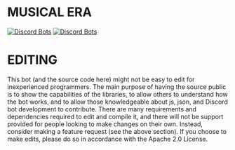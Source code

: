 # MUSICAL ERA
[![Discord Bots](https://top.gg/api/widget/792627126037774336.svg)](https://top.gg/bot/792627126037774336)
[![Discord Bots](https://top.gg/api/widget/status/792627126037774336.svg)](https://top.gg/bot/792627126037774336)

# EDITING
This bot (and the source code here) might not be easy to edit for inexperienced programmers. The main purpose of having the source public is to show the capabilities of the libraries, to allow others to understand how the bot works, and to allow those knowledgeable about js, json, and Discord bot development to contribute. There are many requirements and dependencies required to edit and compile it, and there will not be support provided for people looking to make changes on their own. Instead, consider making a feature request (see the above section). If you choose to make edits, please do so in accordance with the Apache 2.0 License.
